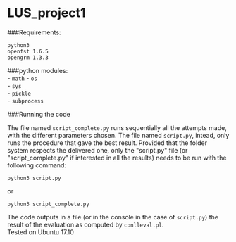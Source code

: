 # LUS_project1

###Requirements:

`python3`  
`openfst 1.6.5`  
`opengrm 1.3.3`  

###python modules:  
	- `math` 
	- `os`  
	- `sys`  
	- `pickle`  
	- `subprocess`  
	
###Running the code

The file named `script_complete.py` runs sequentially all the attempts made, with the different parameters chosen. The file named `script.py`, intead, only runs the procedure that gave the best result. Provided that the folder system respects the delivered one, only the "script.py" file (or "script_complete.py" if interested in all the results) needs to be run with the following command:

`python3 script.py`

or

`python3 script_complete.py`

The code outputs in a file (or in the console in the case of `script.py`) the result of the evaluation as computed by `conlleval.pl`.  
Tested on Ubuntu 17.10


